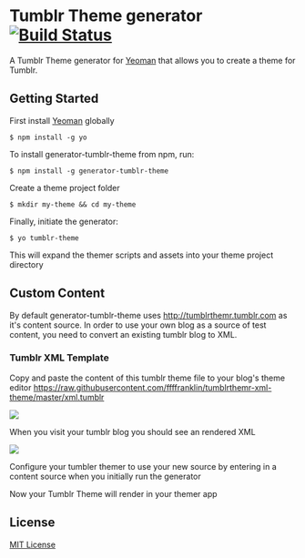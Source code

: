 # Tumblr Theme generator [![Build Status](https://secure.travis-ci.org/ffffranklin/generator-tumblr-theme.png?branch=master)](https://travis-ci.org/ffffranklin/generator-tumblr-theme)

A Tumblr Theme generator for [Yeoman](http://yeoman.io) that allows you to create a theme for Tumblr.


## Getting Started

First install [Yeoman](http://yeoman.io) globally  

```
$ npm install -g yo
```

To install generator-tumblr-theme from npm, run:

```
$ npm install -g generator-tumblr-theme
```

Create a theme project folder

```
$ mkdir my-theme && cd my-theme
```

Finally, initiate the generator:

```
$ yo tumblr-theme
```

This will expand the themer scripts and assets into your theme project directory 

## Custom Content

By default generator-tumblr-theme uses http://tumblrthemr.tumblr.com as it's content source. In order to use your own blog as a source of test content, you need to convert an existing tumblr blog to XML.   

### Tumblr XML Template

Copy and paste the content of this tumblr theme file to your blog's theme editor
https://raw.githubusercontent.com/ffffranklin/tumblrthemr-xml-theme/master/xml.tumblr

![](http://i.imgur.com/XvcUpvZ.png)

When you visit your tumblr blog you should see an rendered XML

![](http://i.imgur.com/AhmkkFx.png)

Configure your tumbler themer to use your new source by entering in a content source when you initially run the generator

Now your Tumblr Theme will render in your themer app

## License

[MIT License](http://en.wikipedia.org/wiki/MIT_License)
